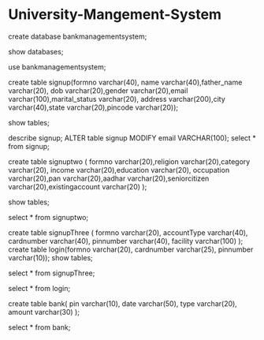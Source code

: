 # University-Mangement-System

create database bankmanagementsystem;

show databases;

use bankmanagementsystem;


create table signup(formno varchar(40), name  varchar(40),father_name varchar(20), dob varchar(20),gender varchar(20),email varchar(100),marital_status varchar(20), address varchar(200),city varchar(40),state varchar(20),pincode varchar(20));

show tables;

describe signup;
ALTER table signup MODIFY email VARCHAR(100);
select * from signup;

create table signuptwo ( formno varchar(20),religion varchar(20),category varchar(20), income varchar(20),education varchar(20), occupation  varchar(20),pan varchar(20),aadhar varchar(20),seniorcitizen varchar(20),existingaccount varchar(20) );

show tables;

select * from signuptwo;

create table signupThree ( formno varchar(20), accountType varchar(40), cardnumber varchar(40), pinnumber varchar(40), facility varchar(100) );
 create table login(formno varchar(20), cardnumber varchar(25), pinnumber varchar(10));
 show tables;
 
 select * from signupThree;
 
 select * from login;
 

 
 create table bank( pin varchar(10), date varchar(50), type  varchar(20), amount varchar(30) );


select * from bank;









